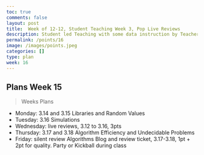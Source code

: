 ```yaml
---
toc: true
comments: false
layout: post
title:  Week of 12-12, Student Teaching Week 3, Pop Live Reviews
description: Student led Teaching with some data instruction by Teachers.
permalink: /points/16
image: /images/points.jpeg
categories: []
type: plan
week: 16
---
```


## Plans Week 15
> Weeks Plans
- Monday: 3.14 and 3.15 Libraries and Random Values
- Tuesday: 3.16 Simulations
- Wednesday: live reviews, 3.12 to 3.16, 3pts
- Thursday: 3.17 and 3.18 Algorithm Efficiency and Undecidable Problems
- Friday: silent review Algorithms Blog and review ticket, 3.17-3.18, 1pt + 2pt for quality.   Party or Kickball during class